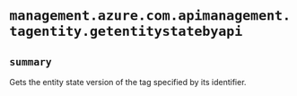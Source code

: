 # `management.azure.com.apimanagement.tagentity.getentitystatebyapi`

## `summary`
Gets the entity state version of the tag specified by its identifier.



